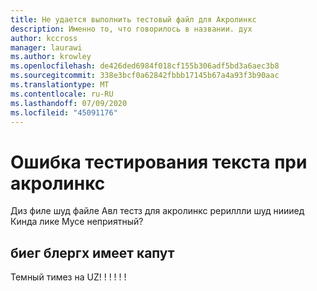```yaml
---
title: Не удается выполнить тестовый файл для Акролинкс
description: Именно то, что говорилось в названии. дух
author: kccross
manager: laurawi
ms.author: krowley
ms.openlocfilehash: de426ded6984f018cf155b306adf5bd3a6aec3b8
ms.sourcegitcommit: 338e3bcf0a62842fbbb17145b67a4a93f3b90aac
ms.translationtype: MT
ms.contentlocale: ru-RU
ms.lasthandoff: 07/09/2020
ms.locfileid: "45091176"
---
```

# <a name="test-file-fore-acrolinx-failes"></a>Ошибка тестирования текста при акролинкс

Диз филе шуд файле Авл тестз для акролинкс рериллли шуд ниииед Кинда лике Мусе неприятный?

## <a name="the-beeeg-blergh-has-kaput"></a>биег блергх имеет капут
Темный тимез на UZ! ! ! ! ! !
